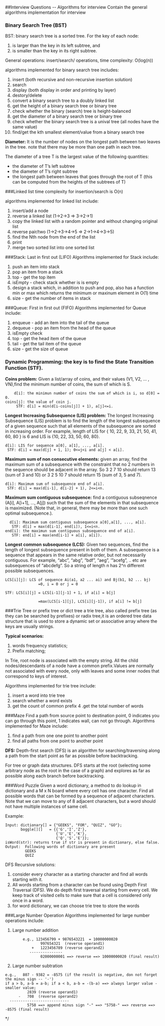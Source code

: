 ##Interview Questions -- Algorithms for interview
Contain the general algorithms implementation for interview

### Binary Search Tree (BST)
BST: binary search tree is a sorted tree. For the key of each node:
1. is larger than the key in its left subtree, and
2. is smaller than the key in its right subtree.

General operations: insert/search/ operations, time complexity: O(log(n))

algorithms implemented for binary search tree includes:

1. insert (both recursive and non-recursive insertion solution)
2. search
3. display (both display in order and printing by layer)
4. destory/delete
5. convert a binary search tree to a doubly linked list
6. get the height of a binary search tree or binary tree
7. check whether the binary (search) tree is height-balanced
8. get the diameter of a binary search tree or binary tree
9. check whether the binary search tree is a unival tree (all nodes have the same value)
10. find/get the kth smallest element/value from a binary search tree

**Diameter:** It is the number of nodes on the longest path between two leaves in
          the tree. note that there may be more than one path in each tree.

The diameter of a tree T is the largest value of the following quantities:
* the diameter of T’s left subtree
* the diameter of T’s right subtree
* the longest path between leaves that goes through the root of T (this can be computed from the heights of the subtrees of T)


###Linked list
time complexity for insertion/search is O(n)

algorithms implemented for linked list include: 

1. insert/add a node
2. reverse a linked list (1->2->3 => 3->2->1)
3. copy the linked list with a random pointer and without changing original list
4. reverse pair/two (1->2->3->4->5 => 2->1->4->3->5)
5. find the Nth node from the end of the list
6. print
7. merge two sorted list into one sorted list


###Stack: Last in first out (LIFO)
Algorithms implemented for Stack include:

1. push an item into stack
2. pop an item from a stack
3. top - get the top item
4. isEmpty - check stack whether is is empty
5. design a stack which, in addition to push and pop, also has a function min or max
   which returns the minimum or maxinum element in O(1) time
6. size - get the number of items in stack


###Queue: First in first out (FIFO)
Algorithms implemented for Queue include:

1. enqueue - add an item into the tail of the queue
2. dequeue - pop an item from the head of the queue
3. isEmpty check
4. top - get the head item of the queue
5. tail -  get the tail item of the queue
6. size - get the size of queue


### Dynamic Programming: the key is to find the State Transition Function (STF).
**Coins problem:** Given a list/array of coins, and their values (V1, V2, ... , VN),find the minimum number of coins, the sum of which is S.
``` 
	d[i]: the minimun number of coins the sum of which is i, so d[0] = 0.
coins[j]: the value of coin j.
     STF: d[i] = min(d[i-coins[j]] + 1), a[j]<=i.
```
**Longest Increasing Subsequence (LIS) problem:** The longest Increasing Subsequence (LIS) problem is to find the length of the longest subsequence of a given sequence such that all elements of the subsequence are sorted in increasing order. For example, length of LIS for { 10, 22, 9, 33, 21, 50, 41, 60, 80 } is 6 and LIS is {10, 22, 33, 50, 60, 80}.
```
d[i]: LIS for sequence a[0], a[1], ..., a[i].
 STF: d[i] = max(d[j] + 1, 1); 0<=j<i and a[j] < a[i].
```

**Maximum sum of non consecutive elements:** given an array, find the maximum sum of a subsequence with the constraint that no 2 numbers in the sequence should be adjacent in the array. So 3 2 7 10 should return 13 (sum of 3 and 10) or 3 2 5 10 7 should return 15 (sum of 3, 5 and 7).
```
d[i]: Maximum sum of subsequence end of a[i].
 STF: d[i] = max(d[i-1], d[i-2] + 1), 2<=i<n.
```

**Maximum sum contiguous subsequence:** find a contiguous subseqnence (A[i], A[i+1], …, A[j]) such that the sum of the elements in that subsequence is maximized. (Note that, in general, there may be more than one such optimal subsequence.).
```
  d[i]: Maximum sum contiguous subsequence a[0],a[1], ..., a[i].
   STF: d[i] = max(d[i-1], end[i]), 1<=i<n.
end[i]: the maximun sum contiguous subsequence end of a[i].
   STF: end[i] = max(end[i-1] + a[i], a[i]).
```

**Longest common subsequence (LCS):**  Given two sequences, find the length of longest subsequence present in both of them. A subsequence is a sequence that appears in the same relative order, but not necessarily contiguous. For example, “abc”, “abg”, “bdf”, “aeg”, ‘”acefg”, .. etc are subsequences of “abcdefg”. So a string of length n has 2^n different possible subsequences.
```
LCS[i][j]: LCS of sequence Ai(a1, a2 ... ai) and Bj(b1, b2 ... bj)
               =0, i = 0 or j = 0

STF: LCS[i][j] = LCS[i-1][j-1] + 1, if a[i] = b[j]

               =max(LCS[i-1][j], LCS[i][j-1]), if a[i] != b[j]
```

###Trie Tree or prefix tree or dict tree
a trie tree, also called prefix tree (as they can be searched by prefixes) or radix tree,it is an ordered tree data structure that is used to store a dynamic set or associative array where the keys are usually strings.

**Typical scenarios:**

1. words frequency statistics;
2. Prefix matching;

In Trie, root node is associated with the empty string. All the child nodes/descendants
of a node have a common prefix.Values are normally not associated with every node, only
with leaves and some inner nodes that correspond to keys of interest.

Algorithms implemented for trie tree include:

1. insert a word into trie tree
2. search whether a word exists
3. get the count of common prefix
4 .get the total number of words


###Maze
Find a path from source point to destination point, 0 indicates you can go through this point, 1 indicates wall, can not go through.
Algorithms implemented for Maze include:

1. find a path from one one point to another point
2. find all paths from one point to another point

**DFS:** Depth-first search (DFS) is an algorithm for searching/traversing along a path from the start point as far as possible before backtracking.

For tree or graph data structures. DFS starts at the root (selecting some arbitrary node as the root in the case of a graph) and explores as far as possible along each branch before backtracking.


###Word Puzzle
Given a word dictionary, a method to do lookup in dictionary and a M x N board where every cell has one character.
Find all possible words that can be formed by a sequence of adjacent characters. Note that we can move to any of 8
adjacent characters, but a word should not have multiple instances of same cell.

Example:
```
Input: dictionary[] = {"GEEKS", "FOR", "QUIZ", "GO"};
       boggle[][]   = {{'G','I','Z'},
                       {'U','E','K'},
                       {'Q','S','E'}};
isWord(str): returns true if str is present in dictionary, else false.
Output:  Following words of dictionary are present
         GEEKS
         QUIZ
```
DFS Recursive solutions:

1. consider every character as a starting character and find all words starting with it.
2. All words starting from a character can be found using Depth First Traversal (DFS).
We do depth first traversal starting from every cell. We keep track of visited cells to make sure
that a cell is considered only once in a word.
3. for word dictionary, we can choose trie tree to store the words



###Large Number Operation
Algorithms implemented for large number operations include:

1. Large number addition
```
        e.g., 123456799 + 9876543221  = 10000000020
                997654321  (reverse operand1)
            +   1223456789 (reverse operand2)
           ---------------
                02000000001 ==> reverse ==> 10000000020 (final result)
```
2. Large number subtration
```
e.g.,   807 - 9382 = -8575 (if the result is negative, don not forget the minus sign -- '-')
if a > b, a-b = a-b; if a < b, a-b = -(b-a) ==> always larger value - smaller value;
          2839 (reverse operand1)
      -   708  (reverse operand2)
  ---------------------------
          5758 ==> append minus sign "-" ==> "5758-" ==> reverse ==> -8575 (final result)
```
*/

